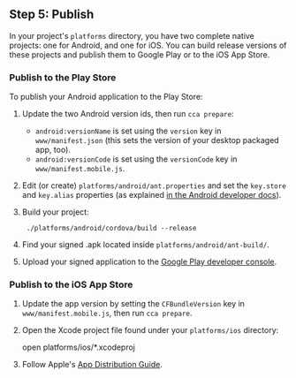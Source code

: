 ## Step 5: Publish

In your project's `platforms` directory, you have two complete native projects: one for Android, and one for iOS. You can build release versions of these projects and publish them to Google Play or to the iOS App Store.

### Publish to the Play Store

To publish your Android application to the Play Store:

1. Update the two Android version ids, then run `cca prepare`:
    * `android:versionName` is set using the `version` key in `www/manifest.json` (this sets the version of your desktop packaged app, too).
    * `android:versionCode` is set using the `versionCode` key in `www/manifest.mobile.js`.

2. Edit (or create) `platforms/android/ant.properties` and set the `key.store` and `key.alias` properties (as explained [in the Android developer docs](http://developer.android.com/tools/building/building-cmdline.html#ReleaseMode)).

3. Build your project:

        ./platforms/android/cordova/build --release

4. Find your signed .apk located inside `platforms/android/ant-build/`.

5. Upload your signed application to the [Google Play developer console](https://play.google.com/apps/publish).

### Publish to the iOS App Store

1. Update the app version by setting the `CFBundleVersion` key in `www/manifest.mobile.js`, then run `cca prepare`.

2. Open the Xcode project file found under your `platforms/ios` directory:

    open platforms/ios/*.xcodeproj

3. Follow Apple's [App Distribution Guide](https://developer.apple.com/library/ios/documentation/IDEs/Conceptual/AppDistributionGuide/Introduction/Introduction.html).
